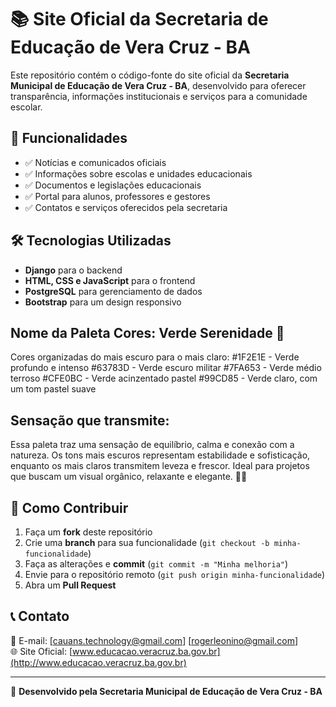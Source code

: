 # 📚 Site Oficial da Secretaria de Educação de Vera Cruz - BA

Este repositório contém o código-fonte do site oficial da **Secretaria Municipal de Educação de Vera Cruz - BA**, desenvolvido para oferecer transparência, informações institucionais e serviços para a comunidade escolar.

## 🚀 Funcionalidades
- ✅ Notícias e comunicados oficiais  
- ✅ Informações sobre escolas e unidades educacionais  
- ✅ Documentos e legislações educacionais  
- ✅ Portal para alunos, professores e gestores  
- ✅ Contatos e serviços oferecidos pela secretaria  

## 🛠️ Tecnologias Utilizadas
- **Django** para o backend  
- **HTML, CSS e JavaScript** para o frontend  
- **PostgreSQL** para gerenciamento de dados  
- **Bootstrap** para um design responsivo

## Nome da Paleta Cores: Verde Serenidade 🌿
Cores organizadas do mais escuro para o mais claro:
#1F2E1E - Verde profundo e intenso
#63783D - Verde escuro militar
#7FA653 - Verde médio terroso
#CFE0BC - Verde acinzentado pastel
#99CD85 - Verde claro, com um tom pastel suave

  ## Sensação que transmite:
  Essa paleta traz uma sensação de equilíbrio, calma e conexão com a natureza. Os tons mais escuros representam estabilidade e sofisticação, enquanto os mais claros transmitem      leveza e frescor. Ideal para projetos que buscam um visual orgânico, relaxante e elegante. 🌿💚

## 📌 Como Contribuir
1. Faça um **fork** deste repositório  
2. Crie uma **branch** para sua funcionalidade (`git checkout -b minha-funcionalidade`)  
3. Faça as alterações e **commit** (`git commit -m "Minha melhoria"`)  
4. Envie para o repositório remoto (`git push origin minha-funcionalidade`)  
5. Abra um **Pull Request**  

## 📞 Contato
📩 E-mail: [cauans.technology@gmail.com] [rogerleonino@gmail.com]  
🌐 Site Oficial: [www.educacao.veracruz.ba.gov.br](http://www.educacao.veracruz.ba.gov.br)

---

📝 **Desenvolvido pela Secretaria Municipal de Educação de Vera Cruz - BA**
